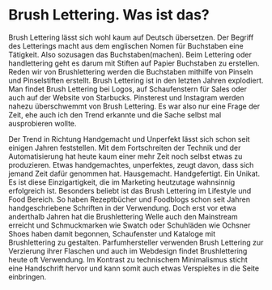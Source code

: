 # Brush Lettering. Was ist das?
Brush Lettering lässt sich wohl kaum auf Deutsch übersetzen. Der Begriff des Letterings macht aus dem englischen Nomen für Buchstaben eine Tätigkeit. Also sozusagen das Buchstaben(machen). Beim Lettering oder handlettering geht es darum mit Stiften auf Papier Buchstaben zu erstellen. Reden wir von Brushlettering werden die Buchstaben mithilfe von Pinseln und Pinselstiften erstellt.
Brush Lettering ist in den letzten Jahren explodiert. Man findet Brush Lettering bei Logos, auf Schaufenstern für Sales oder auch auf der Website von Starbucks. Pinsterest und Instagram werden nahezu überschwemmt von Brush Lettering. Es war also nur eine Frage der Zeit, ehe auch ich den Trend erkannte und die Sache selbst mal ausprobieren wollte.

Der Trend in Richtung Handgemacht und Unperfekt lässt sich schon seit einigen Jahren feststellen. Mit dem Fortschreiten der Technik und der Automatisierung hat heute kaum einer mehr Zeit noch selbst etwas zu produzieren. Etwas handgemachtes, unperfektes, zeugt davon, dass sich jemand Zeit dafür genommen hat.
Hausgemacht. Handgefertigt. Ein Unikat. Es ist diese Einzigartigkeit, die im Marketing heutzutage wahnsinnig erfolgreich ist.
Besonders beliebt ist das Brush Lettering im Lifestyle und Food Bereich. So haben Rezeptbücher und Foodblogs schon seit Jahren handgeschriebene Schriften in der Verwendung. Doch erst vor etwa anderthalb Jahren hat die Brushlettering Welle auch den Mainstream erreicht und Schmuckmarken wie Swatch oder Schuhläden wie Ochsner Shoes haben damit begonnen, Schaufenster und Kataloge mit Brushlettering zu gestalten. Parfumhersteller verwenden Brush Lettering zur Verzierung ihrer Flaschen und auch im Webdesign findet Brushlettering heute oft Verwendung. Im Kontrast zu technischem Minimalismus sticht eine Handschrift hervor und kann somit auch etwas Verspieltes in die Seite einbringen.
